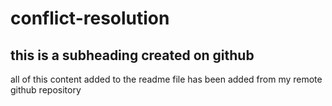 # conflict-resolution

## this is a subheading created on github

all of this content added to the readme file has been added from my remote github repository
